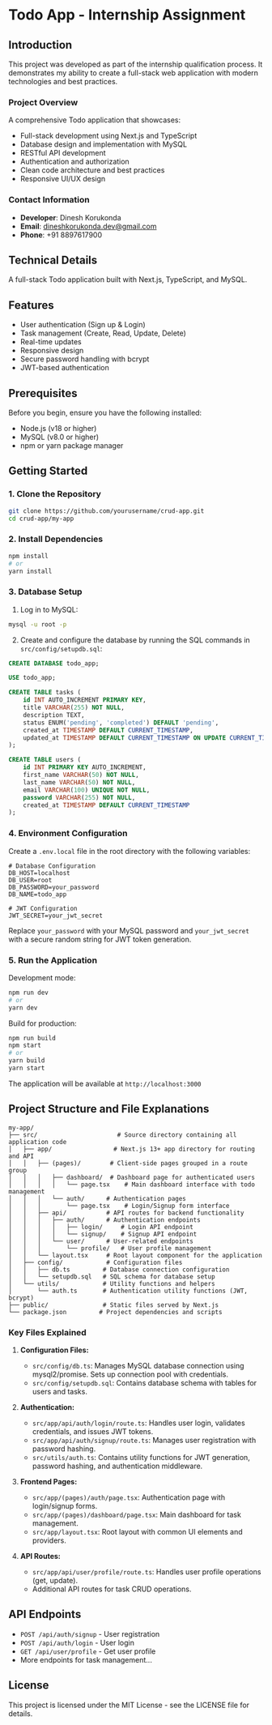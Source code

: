# Todo App - Internship Assignment

## Introduction

This project was developed as part of the internship qualification process. It demonstrates my ability to create a full-stack web application with modern technologies and best practices.

### Project Overview
A comprehensive Todo application that showcases:
- Full-stack development using Next.js and TypeScript
- Database design and implementation with MySQL
- RESTful API development
- Authentication and authorization
- Clean code architecture and best practices
- Responsive UI/UX design

### Contact Information
- **Developer**: Dinesh Korukonda
- **Email**: dineshkorukonda.dev@gmail.com
- **Phone**: +91 8897617900

## Technical Details

A full-stack Todo application built with Next.js, TypeScript, and MySQL.

## Features

- User authentication (Sign up & Login)
- Task management (Create, Read, Update, Delete)
- Real-time updates
- Responsive design
- Secure password handling with bcrypt
- JWT-based authentication

## Prerequisites

Before you begin, ensure you have the following installed:
- Node.js (v18 or higher)
- MySQL (v8.0 or higher)
- npm or yarn package manager

## Getting Started

### 1. Clone the Repository

```bash
git clone https://github.com/yourusername/crud-app.git
cd crud-app/my-app
```

### 2. Install Dependencies

```bash
npm install
# or
yarn install
```

### 3. Database Setup

1. Log in to MySQL:
```bash
mysql -u root -p
```

2. Create and configure the database by running the SQL commands in `src/config/setupdb.sql`:
```sql
CREATE DATABASE todo_app;

USE todo_app;

CREATE TABLE tasks (
    id INT AUTO_INCREMENT PRIMARY KEY,
    title VARCHAR(255) NOT NULL,
    description TEXT,
    status ENUM('pending', 'completed') DEFAULT 'pending',
    created_at TIMESTAMP DEFAULT CURRENT_TIMESTAMP,
    updated_at TIMESTAMP DEFAULT CURRENT_TIMESTAMP ON UPDATE CURRENT_TIMESTAMP
);

CREATE TABLE users (
    id INT PRIMARY KEY AUTO_INCREMENT,
    first_name VARCHAR(50) NOT NULL,
    last_name VARCHAR(50) NOT NULL,
    email VARCHAR(100) UNIQUE NOT NULL,
    password VARCHAR(255) NOT NULL,
    created_at TIMESTAMP DEFAULT CURRENT_TIMESTAMP
);
```

### 4. Environment Configuration

Create a `.env.local` file in the root directory with the following variables:

```env
# Database Configuration
DB_HOST=localhost
DB_USER=root
DB_PASSWORD=your_password
DB_NAME=todo_app

# JWT Configuration
JWT_SECRET=your_jwt_secret
```

Replace `your_password` with your MySQL password and `your_jwt_secret` with a secure random string for JWT token generation.

### 5. Run the Application

Development mode:
```bash
npm run dev
# or
yarn dev
```

Build for production:
```bash
npm run build
npm start
# or
yarn build
yarn start
```

The application will be available at `http://localhost:3000`

## Project Structure and File Explanations

```
my-app/
├── src/                      # Source directory containing all application code
│   ├── app/                 # Next.js 13+ app directory for routing and API
│   │   ├── (pages)/        # Client-side pages grouped in a route group
│   │   │   ├── dashboard/  # Dashboard page for authenticated users
│   │   │   │   └── page.tsx    # Main dashboard interface with todo management
│   │   │   └── auth/      # Authentication pages
│   │   │       └── page.tsx    # Login/Signup form interface
│   │   ├── api/           # API routes for backend functionality
│   │   │   ├── auth/      # Authentication endpoints
│   │   │   │   ├── login/     # Login API endpoint
│   │   │   │   └── signup/    # Signup API endpoint
│   │   │   └── user/      # User-related endpoints
│   │   │       └── profile/   # User profile management
│   │   └── layout.tsx     # Root layout component for the application
│   ├── config/            # Configuration files
│   │   ├── db.ts         # Database connection configuration
│   │   └── setupdb.sql   # SQL schema for database setup
│   └── utils/            # Utility functions and helpers
│       └── auth.ts       # Authentication utility functions (JWT, bcrypt)
├── public/               # Static files served by Next.js
└── package.json         # Project dependencies and scripts
```

### Key Files Explained

1. **Configuration Files:**
   - `src/config/db.ts`: Manages MySQL database connection using mysql2/promise. Sets up connection pool with credentials.
   - `src/config/setupdb.sql`: Contains database schema with tables for users and tasks.

2. **Authentication:**
   - `src/app/api/auth/login/route.ts`: Handles user login, validates credentials, and issues JWT tokens.
   - `src/app/api/auth/signup/route.ts`: Manages user registration with password hashing.
   - `src/utils/auth.ts`: Contains utility functions for JWT generation, password hashing, and authentication middleware.

3. **Frontend Pages:**
   - `src/app/(pages)/auth/page.tsx`: Authentication page with login/signup forms.
   - `src/app/(pages)/dashboard/page.tsx`: Main dashboard for task management.
   - `src/app/layout.tsx`: Root layout with common UI elements and providers.

4. **API Routes:**
   - `src/app/api/user/profile/route.ts`: Handles user profile operations (get, update).
   - Additional API routes for task CRUD operations.

## API Endpoints

- `POST /api/auth/signup` - User registration
- `POST /api/auth/login` - User login
- `GET /api/user/profile` - Get user profile
- More endpoints for task management...

## License

This project is licensed under the MIT License - see the LICENSE file for details.
